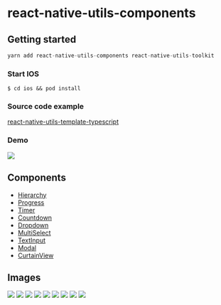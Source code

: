 # react-native-utils-components

## Getting started
```js
yarn add react-native-utils-components react-native-utils-toolkit
```

### Start IOS
`$ cd ios && pod install`

### Source code example
[react-native-utils-template-typescript](https://github.com/hoaphantn7604/react-native-utils-template-typescript)
 
### Demo
![](https://github.com/hoaphantn7604/file-upload/blob/master/document/component/demo.gif)

## Components
- [Hierarchy](documents/Hierarchy.md)
- [Progress](documents/Progress.md)
- [Timer](documents/Timer.md)
- [Countdown](documents/Countdown.md)
- [Dropdown](documents/Dropdown.md)
- [MultiSelect](documents/MultiSelect.md)
- [TextInput](documents/TextInput.md)
- [Modal](documents/Modal.md)
- [CurtainView](documents/CurtainView.md)

## Images
![](https://github.com/hoaphantn7604/file-upload/blob/master/document/component/hierarchy.png)
![](https://github.com/hoaphantn7604/file-upload/blob/master/document/component/progress.png)
![](https://github.com/hoaphantn7604/file-upload/blob/master/document/component/timer.png)
![](https://github.com/hoaphantn7604/file-upload/blob/master/document/component/countdown.png)
![](https://github.com/hoaphantn7604/file-upload/blob/master/document/component/dropdown.png)
![](https://github.com/hoaphantn7604/file-upload/blob/master/document/component/multiselect.png)
![](https://github.com/hoaphantn7604/file-upload/blob/master/document/component/textinput.png)
![](https://github.com/hoaphantn7604/file-upload/blob/master/document/component/modal.png)
![](https://github.com/hoaphantn7604/file-upload/blob/master/document/component/curtainview.png)
